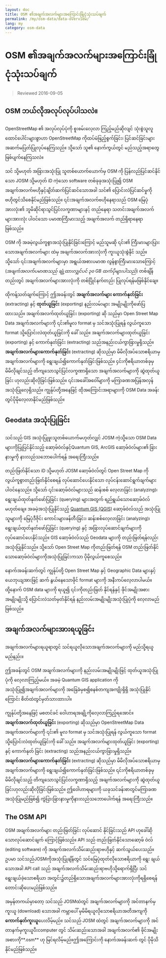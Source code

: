 ```yaml
---
layout: doc
title: OSM ၏အချက်အလက်များအကြောင်းခြုံငုံသုံးသပ်ချက်
permalink: /my/osm-data/data-overview/
lang: my
category: osm-data
---
```


OSM ၏အချက်အလက်များအကြောင်းခြုံငုံသုံးသပ်ချက်
==================


> Reviewed 2016-09-05

<!--In this section we'll consider how OpenStreetMap functions, which will help us to understand better how the data is structured, and how we can best utilize it.-->

OSM ဘယ်လိုအလုပ်လုပ်ပါသလဲ။
--------------
OpenStreetMap ၏ အလုပ်လုပ်ပုံကို စူးစမ်းလေ့လာ ကြည့်မည်ဆိုလျင် သုံးစွဲသူလူ ထောင်ပေါင်းများစွာဟာ OpenStreetMap ကိုထပ်မံဖြည့်စွက်ခြင်း၊ ပြင်ဆင်ခြင်းများ အဆက်မပြတ်ပြုလုပ်နေကြသည်။ သို့သော် သူ၏ နောက်ကွယ်တွင် မည်သည့်အရာတွေ ဖြစ်ပျက်နေကြသလဲ။   

သင် သို့မဟုတ် အခြားအသုံးပြု သူတစ်ယောက်ယောက်မှ OSM ကို ပြန်လည်ပြင်ဆင်နိုင်သော JOSM သို့မဟုတ် iD ကဲ့သော software တစ်ခုခုအသုံးပြု၍ OSM အချက်အလက်ဗဟိုနှင့်ချိတ်ဆက်ပြင်ဆင်သောအခါ သင်၏ ပြောင်းလဲပြင်ဆင်မှုကို ဗဟိုတွင်သိစေနိုင်မည်ဖြစ်သည်။ ၎င်းအချက်အလက်ဗဟိုနေရာသည် OSM မြေပုံအားလုံး၏ ဘူမိဆိုင်ရာသွင်ပြင်လက္ခဏာများနင့် တည်နေရာ သတင်းအချက်အလက်များအားလုံး ပါဝင်သော ပမာဏကြီးမားသည့် အချက်အလက် တည်ရှိရာနေရာဖြစ်သည်။   

OSM ကို အခမဲ့လွယ်ကူစွာအသုံးပြုနိုင်ခြင်းကြောင့် မည်သူမဆို ၎င်း၏ ကြီးမားများပြားသောအချက်အလက်များ ထဲမှ အချက်အလက်အားလုံးကို ကူးယူသုံးစွဲနိုင် သည်။ သို့သော် ၎င်းအချက်အလက်များမှာ အရွယ်အစားပမာဏ လွန်စွာကြီးမားသောကြောင့် (*အချက်အလက်ပမာဏသည် ချုံ့ထားလျှင်ပင် ၃၀ GB ထက်ပိုများပါသည်*) တစ်ချိန်တည်းတွင် အချက်အလက်များအားလုံးကို တစ်ပြိုင်နက်တည်း ပြုလုပ်ရန်မဖြစ်နိုင်ချေ။  

ထိုကန့်သတ်ချက်ကြောင့် ဤအခန်းတွင် **အချက်အလက်များ ကောက်နုတ်ခြင်း** (extracting) နှင့် **ထုတ်ယူခြင်း** (exporting) နည်းလမ်းများ အမျိုးမျိုးကိုဖော်ပြထားသည်။ အချက်အလက်ထုတ်ယူခြင်း (exporting) ဆို သည်မှာ Open Street Map Data အချက်အလက်များကို ၎င်း၏မူလ format မှ သင်အသုံးပြုရန် လွယ်ကူသော format သို့ပြောင်းလဲထုတ်ယူခြင်းကို ခေါ် သည်။ အချက်အလက်များထုတ်ယူခြင်း (exporting) နှင့် ကောက်နုတ်ခြင်း (extracting) သည်အနည်းငယ်ကွာခြားမှုရှိသည်။ **အချက်အလက်များကောက်နုတ်ခြင်း** (extracting) ဆိုသည်မှာ မိမိလိုအပ်သောဧရိယာမှ အချက်အလက်များကို ရွေးချယ်၍ကောက်နုတ်ခြင်းဖြစ်သည်။ ၄င်းကိုဧရိယာတစ်ခုမှ မိမိလိုချင်သည့် တိကျသောသွင်ပြင်လက္ခဏာရှိသော အချက်အလက်များကို ဆွဲထုတ်ယူခြင်း ဟုလည်းဆိုလိုခြင်းဖြစ်သည်။ ၎င်းအခေါ်အဝေါ်များကို မကြာခဏအပြန်အလှန်အသုံးပြုလေ့ရှိသည်။ ကျွန်ုပ်တို့အနေဖြင့် ထိုအကြောင်းအရာများကို OSM Data အခန်းတွင်ပိုမိုလေ့လာနိုင်မည်ဖြစ်သည်။  

Geodata အသုံးပြုခြင်း
--------------
သင်သည် GIS အသုံးပြုဖူးသူတစ်ယောက်မဟုတ်လျှင် JOSM ကဲ့သို့သော OSM Data များကိုပြုပြင်နိုင်သည့် ဆော့ဖ်ဝဲလ်နှင့်Quantum GIS, ArcGIS ဆော့ဖ်ဝဲလ်များ၏ ခြားနားမှုကို နားလည်သဘောပေါက်ရန် အရေးကြီးသည်။     

တည်းဖြတ်နိုင်သော iD သို့မဟုတ် JOSM ဆော့ဖ်ဝဲလ်တွင် Open Street Map ကို လွယ်ကူစွာတည်းဖြတ်နိုင်စေရန် လုပ်ဆောင်ပေးနိုင်သော လုပ်ငန်းဆောင်ရွက်ချက်များပါဝင်နေသည်။ သို့သော် ၎င်းဆော့ဖ်ဝဲလ်များသည် ဆန်းစစ် လေ့လာခြင်း (analyzing)၊ ရွေးချယ်ထုတ်နုတ်ဖော်ပြခြင်း (querying) များအတွက် ရည်ရွယ်သောဆော့ဖ်ဝဲလ် မဟုတ်ချေ။ 
အခမဲ့အသုံးပြုနိုင်သည့် [Quantum GIS (QGIS)](http://www.qgis.org) ဆော့ဖ်ဝဲလ်သည် အသုံးပြုသူများကို မြေပုံဒီဇိုင်း ကောင်းများဖန်တီးခြင်း၊ ဆန်းစစ်လေ့လာခြင်း (analyzing)၊ ရွေးချယ်ထုတ်နုတ်ဖော်ပြခြင်း (querying) နှင့် အခြားလုပ်ဆောင်ချက်များကို လုပ်ဆောင်ပေးနိုင်သည်။ GIS ဆော့ဖ်ဝဲလ်သည် Geodata များကို တည်းဖြတ်ရန်လည်းအသုံးပြုနိုင်သည်။ သို့သော် Open Street Map ကိုတည်းဖြတ်ရန် OSM တည်းဖြတ်နိုင်သောဆော့ဖ်ဝဲလ်များကိုအသုံးပြုခြင်းကသာ ပိုမိုလွယ်ကူစေသည်။  

နောက်အခန်းဆက်တွင် ကျွန်ုပ်တို့ Open Street Map နှင့် Geographic Data များနှင့်ယေဘုယျအားဖြင့် ဆက် နွယ်နေသောဖိုင် format များကို အနီးကပ်လေ့လာပါမယ်။ ထို့နောက် OSM data များကို ရယူ၍ ၎င်းကိုတည်းဖြတ် နိုင်ရန်နှင့် ဖိုင်အမျိုးအစားအမျိုးမျိုးသို့ ပြောင်းလဲသတ်မှတ်နိုင်ရန် နည်းလမ်းအမျိုးမျိုးအသုံးပြုပုံကို လေ့လာမည်ဖြစ်သည်။  


အချက်အလက်များအားရယူခြင်း
-----------------

အချက်အလက်များရယူရာတွင် သင်ရယူလိုသောအချက်အလက်များကို မည်သို့ရယူမည်နည်း။   

ဤအခန်းတွင် OSM အချက်အလက်များကို နည်းလမ်းအမျိုးမျိုးဖြင့် ထုတ်ယူအသုံးပြုပုံကို လေ့လာကြည့်မယ်။ အခမဲ့ Quantum GIS application ကိုအသုံးပြု၍အချက်အလက်များကို အခြေခံမှစ၍စနစ်တကျအကျိုးရှိရှိ အသုံးပြုနိုင်ကြောင်း 
စိတ်ထဲတွင်မှတ်သားထားပါ။  

ကျွန်ုပ်တို့အနေဖြင့် မစတင်ခင် ဝေါဟာရအချို့ကိုလေ့လာကြည့်ရအောင်။ **အချက်အလက်ထုတ်ယူခြင်း** (exporting) ဆိုသည်မှာ OpenStreetMap Data အချက်အလက်များကို ၎င်း၏ မူလ format မှ သင်အသုံးပြုရန် လွယ်ကူသော format သို့ပြောင်းလဲထုတ်ယူခြင်းကို ခေါ် သည်။ အချက်အလက်များထုတ်ယူခြင်း (exporting) နှင့် ကောက်နုတ် ခြင်း (extracting) သည်အနည်းငယ်ကွာခြားမှုရှိသည်။ **အချက်အလက်များကောက်နုတ်ခြင်း** (extracting) ဆိုသည်မှာ မိမိလိုအပ်သောဧရိယာမှ အချက်အလက်များကို ရွေးချယ်၍ကောက်နုတ်ခြင်းဖြစ်သည်။ ၎င်းကိုဧရိယာတစ်ခုမှ မိမိလိုချင်သည့် တိကျသောသွင်ပြင်လက္ခဏာရှိသည့် အချက်အလက်များကို ဆွဲထုတ်ယူခြင်းဟုလည်းဆိုလိုခြင်းဖြစ်သည်။ ဤဝေါဟာရများကို ယခုသင်ခန်းစာတွင်မကြာခဏအသုံးပြုမည်ဖြစ်၍ ကွဲပြားခြားနားမှုကိုနားလည်သဘောပေါက်ရန် အရေးကြီးသည်။  

The OSM API
------------
OSM အချက်အလက်များ တည်းဖြတ်ခြင်း လုပ်ဆောင် နိုင်ခြင်းသည် API ဟုခေါ်ဆိုသောလုပ်ဆောင်ချက် ကြောင့်ဖြစ်သည်။ API သည် တည်းဖြတ်နိုင်သောဆော့ဖ် ဝဲလ် (editing software) ကို အချက်အလက်သိမ်းဆည်းရာဗဟိုနှင့် ဆက်သွယ်ပေးသည်။ ဥပမာ သင်သည်JOSMကိုအသုံးပြုချိန်တွင် သင်မြေပုံထုတ်လိုသောဧရိယာကို ရွေး ချယ်သောအခါ API call သည် အချက်အလက်သိမ်းဆည်းရာဗဟိုသို့ရောက်ရှိပြီး သင်ရွေးချယ်ခဲ့သောဧရိယာ အတွင်း၌တည်ရှိသောအချက်အလက်များအားလုံးကိုရရှိစေရန်တောင်းဆိုပေးမည်ဖြစ်သည်။  

အမှန်တကယ်မှာတော့ သင်သည် JOSMထဲတွင် အချက်အလက်များကို အင်တာနက်မှ ကူးယူ (download) သောအခါ ကမ္ဘာပေါ် မှမိမိရယူလိုသောဧရိယာအတိအကျကို **ကောက်နုတ်ကူးယူ**ပေးလိမ့်မည်။ သင်သည်  JOSM ထဲတွင် အချက်အလက်များကို အင်တာနက်မှကူးယူပီးcomputer တွင် သိမ်းဆည်းသောအခါ အချက်အလက်၏ ဖိုင်အမျိုးအစားကို**.osm** ဟု မြင်ရလိမ့်မည်။ဤအကြောင်းကို နောက်အခန်းဆက် တွင် ပိုမိုသိနိုင်မည်ဖြစ်သည်။  
